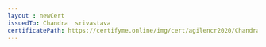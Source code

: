 ```yaml
--- 
layout : newCert 
issuedTo: Chandra  srivastava 
certificatePath: https://certifyme.online/img/cert/agilencr2020/Chandrasrivastava_b502a.png
--- 
```

